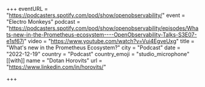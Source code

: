 +++
eventURL = "https://podcasters.spotify.com/pod/show/openobservability/"
event = "Electro Monkeys"
podcast = "https://podcasters.spotify.com/pod/show/openobservability/episodes/Whats-new-in-the-Prometheus-ecosystem----OpenObservability-Talks-S3E07-e1sf67i"
video = "https://www.youtube.com/watch?v=Vui4EgveUxg"
title = "What's new in the Prometheus Ecosystem?"
city = "Podcast"
date = "2022-12-19"
country = "Podcast"
country_emoji = "studio_microphone"
[[with]]
name = "Dotan Horovits"
url = "https://www.linkedin.com/in/horovits/"

+++

